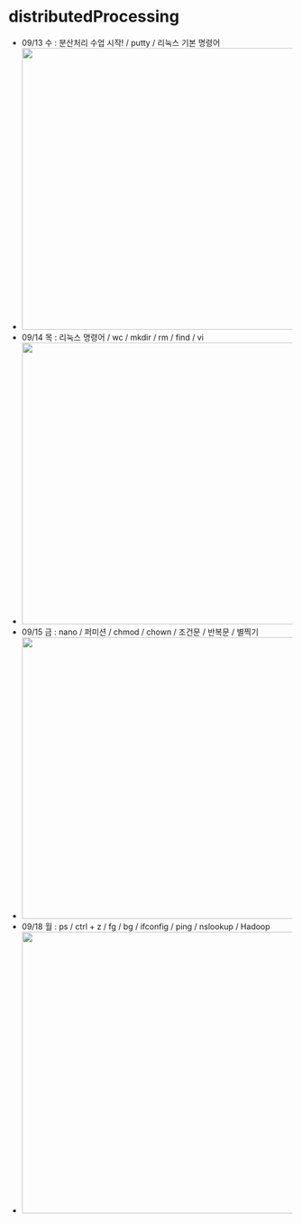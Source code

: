 # distributedProcessing
- 09/13 수 : 분산처리 수업 시작! / putty / 리눅스 기본 명령어
- <img src="https://github.com/Jang-jw/distributedProcessing/assets/134268098/5b23a3a3-17f6-4fb0-842f-efdd6d49e834" width="500">
- 09/14 목 : 리눅스 명령어 / wc / mkdir / rm / find / vi
- <img src="https://github.com/Jang-jw/distributedProcessing/assets/134268098/adf10d8b-14a4-4a31-9a57-bb2bdfefc8aa" width="500">
- 09/15 금 : nano / 퍼미션 / chmod / chown / 조건문 / 반복문 / 별찍기 
- <img src="https://github.com/Jang-jw/distributedProcessing/assets/134268098/73b12940-437e-4b4c-90d3-33830da02124" width="500">
- 09/18 월 : ps / ctrl + z / fg / bg / ifconfig / ping / nslookup / Hadoop 
- <img src="https://github.com/Jang-jw/distributedProcessing/assets/134268098/940e679f-5cfb-465a-adc5-d8bd233ea4b8" width="500">


